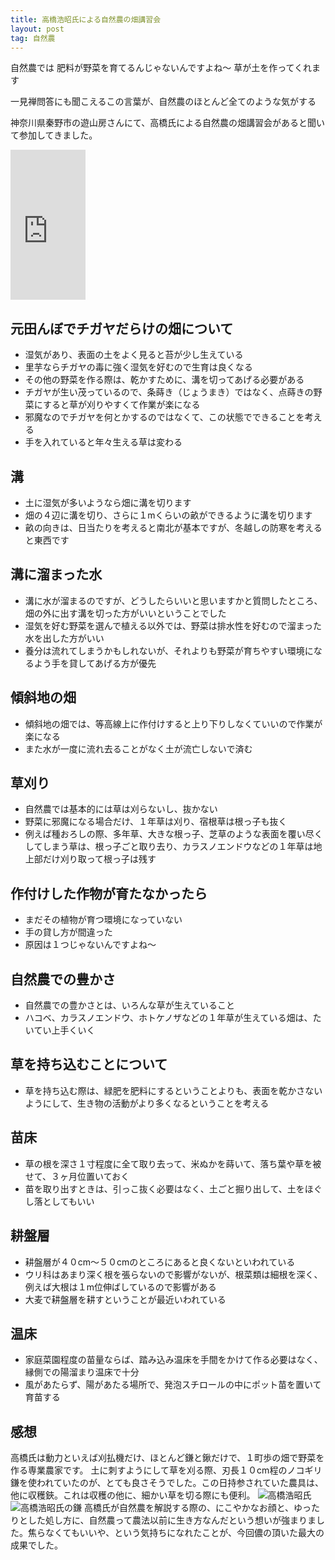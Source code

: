 ```yaml
---
title: 高橋浩昭氏による自然農の畑講習会
layout: post
tag: 自然農
---
```


>
自然農では
肥料が野菜を育てるんじゃないんですよね～
草が土を作ってくれます

一見禅問答にも聞こえるこの言葉が、自然農のほとんど全てのような気がする


神奈川県秦野市の遊山房さんにて、高橋氏による自然農の畑講習会があると聞いて参加してきました。
<iframe src="http://rcm-jp.amazon.co.jp/e/cm?lt1=_blank&bc1=FFFFFF&IS2=1&npa=1&bg1=FFFFFF&fc1=000000&lc1=0000FF&t=kobapan-22&o=9&p=8&l=as4&m=amazon&f=ifr&asins=4883402533" style="width:120px;height:240px;" scrolling="no" marginwidth="0" marginheight="0" frameborder="0"></iframe>


## 元田んぼでチガヤだらけの畑について
- 湿気があり、表面の土をよく見ると苔が少し生えている
- 里芋ならチガヤの毒に強く湿気を好むので生育は良くなる
- その他の野菜を作る際は、乾かすために、溝を切ってあげる必要がある
- チガヤが生い茂っているので、条蒔き（じょうまき）ではなく、点蒔きの野菜にすると草が刈りやすくて作業が楽になる
- 邪魔なのでチガヤを何とかするのではなくて、この状態でできることを考える
- 手を入れていると年々生える草は変わる


## 溝
- 土に湿気が多いようなら畑に溝を切ります
- 畑の４辺に溝を切り、さらに１mくらいの畝ができるように溝を切ります
- 畝の向きは、日当たりを考えると南北が基本ですが、冬越しの防寒を考えると東西です


## 溝に溜まった水
- 溝に水が溜まるのですが、どうしたらいいと思いますかと質問したところ、畑の外に出す溝を切った方がいいということでした
- 湿気を好む野菜を選んで植える以外では、野菜は排水性を好むので溜まった水を出した方がいい
- 養分は流れてしまうかもしれないが、それよりも野菜が育ちやすい環境になるよう手を貸してあげる方が優先


## 傾斜地の畑
- 傾斜地の畑では、等高線上に作付けすると上り下りしなくていいので作業が楽になる
- また水が一度に流れ去ることがなく土が流亡しないで済む


## 草刈り
- 自然農では基本的には草は刈らないし、抜かない
- 野菜に邪魔になる場合だけ、１年草は刈り、宿根草は根っ子も抜く
- 例えば種おろしの際、多年草、大きな根っ子、芝草のような表面を覆い尽くしてしまう草は、根っ子ごと取り去り、カラスノエンドウなどの１年草は地上部だけ刈り取って根っ子は残す


## 作付けした作物が育たなかったら
- まだその植物が育つ環境になっていない
- 手の貸し方が間違った
- 原因は１つじゃないんですよね～


## 自然農での豊かさ
- 自然農での豊かさとは、いろんな草が生えていること
- ハコベ、カラスノエンドウ、ホトケノザなどの１年草が生えている畑は、たいてい上手くいく


## 草を持ち込むことについて
- 草を持ち込む際は、緑肥を肥料にするということよりも、表面を乾かさないようにして、生き物の活動がより多くなるということを考える


## 苗床
- 草の根を深さ１寸程度に全て取り去って、米ぬかを蒔いて、落ち葉や草を被せて、３ヶ月位置いておく
- 苗を取り出すときは、引っこ抜く必要はなく、土ごと掘り出して、土をほぐし落としてもいい


## 耕盤層
- 耕盤層が４０cm～５０cmのところにあると良くないといわれている
- ウリ科はあまり深く根を張らないので影響がないが、根菜類は細根を深く、例えば大根は１m位伸ばしているので影響がある
- 大麦で耕盤層を耕すということが最近いわれている


## 温床
- 家庭菜園程度の苗量ならば、踏み込み温床を手間をかけて作る必要はなく、縁側での陽溜まり温床で十分
- 風があたらず、陽があたる場所で、発泡スチロールの中にポット苗を置いて育苗する


## 感想
高橋氏は動力といえば刈払機だけ、ほとんど鎌と鍬だけで、１町歩の畑で野菜を作る専業農家です。
土に刺すようにして草を刈る際、刃長１０cm程のノコギリ鎌を使われていたのが、とても良さそうでした。この日持参されていた農具は、他に収穫鋏。これは収穫の他に、細かい草を切る際にも便利。
<img src="http://farm6.static.flickr.com/5015/5560398239_1500ccc76c_m.jpg" alt="高橋浩昭氏"/><img src="http://farm6.static.flickr.com/5053/5560399297_27e4e6fb79_m.jpg" alt="高橋浩昭氏の鎌"/>
高橋氏が自然農を解説する際の、にこやかなお顔と、ゆったりとした処し方に、自然農って農法以前に生き方なんだという想いが強まりました。焦らなくてもいいや、という気持ちになれたことが、今回儂の頂いた最大の成果でした。


　
